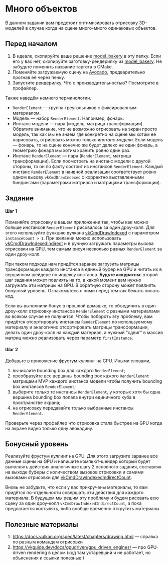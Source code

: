 # Много объектов

В данном задании вам предстоит оптимизировать отрисовку 3D-моделей в случае когда на сцене много-много одинаковых объектов.

## Перед началом

 1. В идеале, скопируйте ваше решение [model_bakery](/tasks/model_bakery/) в эту папку.
    Если его у вас нет, скопируйте заготовку-рендерилку из [model_bakery](/tasks/model_bakery/).
    Не забудьте поменять название таргета в CMake.
 2. Поменяйте загружаемую сцену на [Avocado](/resources/scenes/Avocado/), предварительно прогнав её через печку.
 3. Запустите рендерилку.
    Что с производительностью?
    Посмотрите в профайлер.

Также наведём немного терминологии.

- `RenderElement` &mdash; группа треугольников с фиксированным материалом.
- Модель &mdash; набор `RenderElement`. Например, фонарь.
- Инстанс модели &mdash; пара (модель, матрица трансформации).
  Обратите внимание, что не возможно отрисовать на экран просто модель, так как мы не знаем где конкретно на сцене мы хотим её нарисовать, отрисовать можно только *инстанс модели*.
  Если модель &mdash; фонарь, то на сцене конечно же будет далеко не один фонарь, а геометрию фонаря мы хотим хранить ровно один раз.
- Инстанс `RenderElement` &mdash; пара (`RenderElement`, матрица трансформации).
  Если посмотреть на инстанс модели с другой стороны, то он по факту состоит из инстансов `RenderElement`.
  Каждый инстанс `RenderElement` в наивной реализации соответствует ровно одном вызову `vkCmdDrawIndexed` с корректно выставленными биндингами (параметрами матриала и матрицами трансформации).

## Задание

#### Шаг 1

Поменяйте отрисовку в вашем приложении так, чтобы как можно больше инстансов `RenderElement` рисовалось за один дроу-колл.
Для этого используйте функцию вулкана [vkCmdDrawIndexed](https://docs.vulkan.org/spec/latest/chapters/drawing.html#vkCmdDrawIndexed) с параметром `instanceCount > 1`.
При желании можно использовать [vkCmdDrawIndexedIndirect](https://docs.vulkan.org/spec/latest/chapters/drawing.html#vkCmdDrawIndexedIndirect) и в ручную загружать параметры вызова отрисовки на GPU, тем самым рисуя несколько разных `RenderElement` за один дроу-колл.

При таком подходе нам придётся заранее загрузить матрицы трансформации каждого инстанса в единый буфер на GPU и читать их в вершинном шейдере по индексу инстанса.
**Будьте аккуратны**: второй шаг задания может повлиять на то, в какой момент вам нужно загружать эти матрицы на GPU.
В обратную сторону может повлиять бонусный уровень.
Ознакомьтесь с ними перед тем как бежать писать код.

Если вы выполнили бонус в прошлой домашке, то объединить в один дроу-колл отрисовку инстансов `RenderElement` с разными материалами во всяком случае не получится.
Чтобы побороть эту проблему, вам придётся отсортировать инстансы `RenderElement` по используемому материалу и аналогично отсортировать матрицы трансформации, делать один дроу-колл на каждый материал, а нужный "сдвиг" в массив матриц можно реализовать через параметр `firstInstance`.

#### Шаг 2

Добавьте в приложение фрустум куллинг на CPU.
Иными словами,

1. вычислите bounding box для каждого `RenderElement`;
2. преобразуйте все вершины bounding box кажого `RenderElement` матрицами MVP каждого инстанса модели чтобы получить bounding box инстансов `RenderElement`;
3. выберите только те инстансы `RenderElement`, у которых хотя бы одна вершина bounding box попала внутри единичного куба в пространстве экрана;
4. на отрисовку передавайте только выбранные инстансы `RenderElement`.

Проверьте через профайлер что отрисовка стала быстрее на GPU когда на экране видно только одну авокадину.

## Бонусный уровень

Реализуйте фрустум куллинг на GPU.
Для этого загрузите заранее все данные сцены на GPU и напишите компьют-шейдер который будет выполнять действия аналогичные шагу 2 основного задания, составляя на выходе буферы с количеством вызовов отрисовки и самими вызовами отрисовки для [vkCmdDrawIndexedIndirectCount](https://docs.vulkan.org/spec/latest/chapters/drawing.html#vkCmdDrawIndexedIndirectCount).

Вновь не забудьте, что если у вас прикручены материалы, то вам придётся по-отдельности совершать эти действия для каждого материала.
В будущем мы решим эту проблему и будем рисовать всю сцену за один дроу-колл `vkCmdDrawIndexedIndirectCount`, а пока предлагается костылять, либо вообще временно открутить материалы.

## Полезные материалы

 1. https://docs.vulkan.org/spec/latest/chapters/drawing.html &mdash; справка по разным командам отрисовки
 2. https://vkguide.dev/docs/gpudriven/gpu_driven_engines/ &mdash; про GPU-driven rendering в целом (код там устаревший и не работает, но объяснения и ссылки полезные!)
